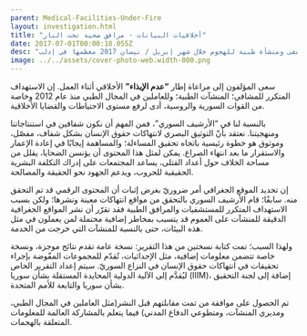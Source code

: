 ```yaml
---
parent: Medical-Facilities-Under-Fire
layout: investigation.html
title: "أخلاقيات البيانات - مرافق صحية تحت النار"
date: 2017-07-01T00:00:18.055Z
desc: "تقرير مُفصّل عن استهداف 25 مستشفى ومنشأة طبية للهجوم خلال شهر إبريل / نيسان 2017 معظمها في إدلب"
image: ../../assets/cover-photo-web.width-800.png
---
```


سعى المؤلفون إلى مراعاة إطار **“عدم الإيذاء”** الأخلاقي أثناء العمل. إن الاستهداف المتكرر للمشافي؛ المنشآت الطبية؛ وللعاملين في المجال الطبي منذ عام 2012 وخاصة من القوات السورية والروسية، أدى لرفع مستوى الاحتياطات والقضايا الأخلاقية.

بالنسبة لنا في “الأرشيف السوري”، فمن المهم أن نكون شفافين في استنتاجاتنا ومنهجيتنا. نعتقد بأنّ التوثيق البصري لانتهاكات حقوق الإنسان بشكل شفاف، مفصّل، وموثوق هو خطوة رئيسية باتجاه تحقيق المساءلة؛ والمساهمة إيجابًا في إعادة الإعمار والاستقرار ما بعد انتهاء الصراع. يمكن لمثل هذا المحتوى أن يؤنسن الضحايا، يقلل من مساحة الخلاف حول أعداد القتلى، يساعد المجتمعات على إدراك التكلفة البشرية الحقيقية للحروب، ويدعم الجهود نحو الحقيقة والمصالحة.

إن تحديد الموقع الجغرافي أمر ضروريّ بغرض إثبات أن المحتوى الرقمي قد تم التحقق منه. سابقًا؛ قام الأرشيف السوري بالتحقق من مواقع انتهاكات معينة ونشرها؛ ولكن بسبب الاستهداف المتكرر للمستشفيات والمرافق الطبية فقد تقرّر أن نشر المواقع الجغرافية الدقيقة للمنشآت على العموم قد يتسبب بمخاطر إضافية محتملة لمن يعملون في مثل هذه البيئات، حتى بالنسبة للمنشآت التي خرجت من الخدمة.

ولهذا السبب؛ تمت كتابة نسختين من هذا التقرير: نسخة عامة تقدم نتائج موجزة، ونسخة خاصة تتضمن معلومات إضافية، مثل الإحداثيات، تُقدّم للمجموعات المفّوضة بإجراء تحقيقات في انتهاكات حقوق الإنسان في النزاع السوريّ. سيتم إعداد التقرير الخاص ليُقدَّم إلى الآلية الدولية المحايدة المستقلة بشأن سوريا (IIIM)، إضافة إلى لجنة التحقيق بشأن سوريا والتابعة للأمم المتحدة.

تم الحصول على موافقة من تمت مقابلتهم  قبل النشر(مثل العاملين في المجال الطبي، ومديري المنشآت، ومتطوعي الدفاع المدني) فيما يتعلم بالمشاركة العالمة للمعلومات المتعلقة بالهجمات.
